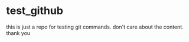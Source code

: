 # test_github
this is just a repo for testing git commands. don't care about the content.
thank you
